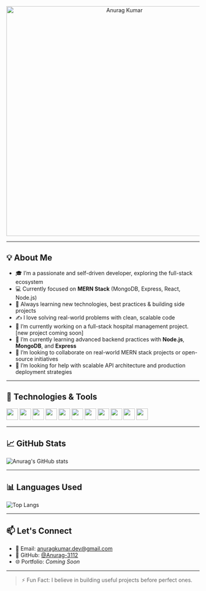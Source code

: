 <p align="center">
  <img src="Assets/image.gif" alt="Anurag Kumar" width="600px" />
</p>

---

## 💡 About Me

- 🎓 I’m a passionate and self-driven developer, exploring the full-stack ecosystem
- 💻 Currently focused on **MERN Stack** (MongoDB, Express, React, Node.js)
- 🧠 Always learning new technologies, best practices & building side projects
- ✍️ I love solving real-world problems with clean, scalable code
- 🔭 I’m currently working on a full-stack hospital management project. [new project coming soon]
- 🌱 I’m currently learning advanced backend practices with **Node.js**, **MongoDB**, and **Express**
- 👯 I’m looking to collaborate on real-world MERN stack projects or open-source initiatives
- 🤔 I’m looking for help with scalable API architecture and production deployment strategies

---

## 🔧 Technologies & Tools

<img src="https://img.shields.io/badge/-HTML5-black?style=flat-square&logo=html5" style="height:30px;"> <img src="https://img.shields.io/badge/-CSS3-black?style=flat-square&logo=css3" style="height:30px;"> <img src="https://img.shields.io/badge/-JavaScript-black?style=flat-square&logo=javascript" style="height:30px;"> <img src="https://img.shields.io/badge/-Node.js-black?style=flat-square&logo=node.js" style="height:30px;"> <img src="https://img.shields.io/badge/-React-black?style=flat-square&logo=react" style="height:30px;"> <img src="https://img.shields.io/badge/-MongoDB-black?style=flat-square&logo=mongodb" style="height:30px;"> <img src="https://img.shields.io/badge/-MySQL-black?style=flat-square&logo=mysql" style="height:30px;"> <img src="https://img.shields.io/badge/-PostgreSQL-black?style=flat-square&logo=postgresql" style="height:30px;"> <img src="https://img.shields.io/badge/-AWS-black?style=flat-square&logo=amazon-aws" style="height:30px;"> <img src="https://img.shields.io/badge/-Git-black?style=flat-square&logo=git" style="height:30px;"> <img src="https://img.shields.io/badge/-VSCode-black?style=flat-square&logo=visual-studio-code" style="height:30px;">


---

## 📈 GitHub Stats

![Anurag's GitHub stats](https://github-readme-stats.vercel.app/api?username=Anurag-3112&show_icons=true&theme=radical)

---

## 📊 Languages Used

![Top Langs](https://github-readme-stats.vercel.app/api/top-langs/?username=Anurag-3112&layout=compact&hide_border=true)

---

## 📫 Let's Connect

- 📧 Email: [anuragkumar.dev@gmail.com](mailto:anuragkumar.dev@gmail.com)
- 💼 GitHub: [@Anurag-3112](https://github.com/Anurag-3112)
- 🌐 Portfolio: _Coming Soon_

---

> ⚡ Fun Fact: I believe in building useful projects before perfect ones.



<!--
**Anurag-3112/Anurag-3112** is a ✨ _special_ ✨ repository because its `README.md` (this file) appears on your GitHub profile.

Here are some ideas to get you started:

- 🔭 I’m currently working on ...
- 🌱 I’m currently learning ...
- 👯 I’m looking to collaborate on ...
- 🤔 I’m looking for help with ...
- 💬 Ask me about ...
- 📫 How to reach me: ...
- 😄 Pronouns: ...
- ⚡ Fun fact: ...
-->
